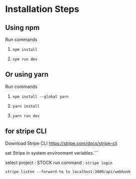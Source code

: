 # Installation Steps



## Using npm

Run commands

1) ```npm install```


2) ```npm run dev```


## Or using yarn

Run commands 

1) ```npm install --global yarn```

2) ```yarn install```

3) ```yarn run dev```

## for stripe CLI
Download Stripe CLI  https://stripe.com/docs/stripe-cli
    
set Stripe in system environment variables.```

select project : STOCK 
run command : ```stripe login``` 
    
```stripe listen --forward-to to localhost:3000/api/webhook```




